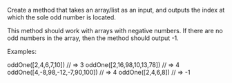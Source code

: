 Create a method that takes an array/list as an input, and outputs the index at which the sole odd number is located.

This method should work with arrays with negative numbers. If there are no odd numbers in the array, then the method should output -1.

Examples:

oddOne([2,4,6,7,10]) // => 3
oddOne([2,16,98,10,13,78]) // => 4
oddOne([4,-8,98,-12,-7,90,100]) // => 4
oddOne([2,4,6,8]) // => -1